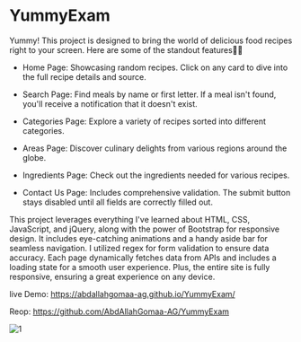 # YummyExam

Yummy! This project is designed to bring the world of delicious food recipes right to your screen. Here are some of the standout features🍲✨

- Home Page: Showcasing random recipes. Click on any card to dive into the full recipe details and source.

- Search Page: Find meals by name or first letter. If a meal isn't found, you'll receive a notification that it doesn't exist.

- Categories Page: Explore a variety of recipes sorted into different categories.

- Areas Page: Discover culinary delights from various regions around the globe.

- Ingredients Page: Check out the ingredients needed for various recipes.

- Contact Us Page: Includes comprehensive validation. The submit button stays disabled until all fields are correctly filled out.

This project leverages everything I've learned about HTML, CSS, JavaScript, and jQuery, along with the power of Bootstrap for responsive design. It includes eye-catching animations and a handy aside bar for seamless navigation. I utilized regex for form validation to ensure data accuracy. Each page dynamically fetches data from APIs and includes a loading state for a smooth user experience. Plus, the entire site is fully responsive, ensuring a great experience on any device.

live Demo: https://abdallahgomaa-ag.github.io/YummyExam/

Reop: https://github.com/AbdAllahGomaa-AG/YummyExam


![1](https://github.com/user-attachments/assets/481607bd-8ba7-48d4-a16a-b293e99ddfe7)
